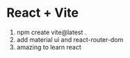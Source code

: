# React + Vite

 1. npm create vite@latest .
 2. add material ui and react-router-dom
 3. amazing to learn react